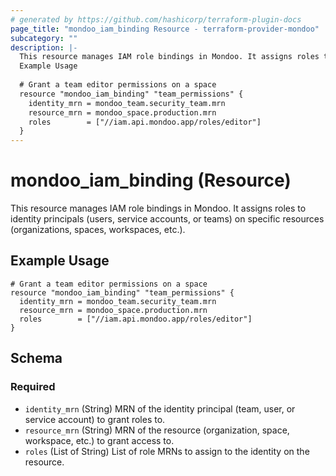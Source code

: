 ```yaml
---
# generated by https://github.com/hashicorp/terraform-plugin-docs
page_title: "mondoo_iam_binding Resource - terraform-provider-mondoo"
subcategory: ""
description: |-
  This resource manages IAM role bindings in Mondoo. It assigns roles to identity principals (users, service accounts, or teams) on specific resources (organizations, spaces, workspaces, etc.).
  Example Usage
  
  # Grant a team editor permissions on a space
  resource "mondoo_iam_binding" "team_permissions" {
    identity_mrn = mondoo_team.security_team.mrn
    resource_mrn = mondoo_space.production.mrn
    roles        = ["//iam.api.mondoo.app/roles/editor"]
  }
---
```


# mondoo_iam_binding (Resource)

This resource manages IAM role bindings in Mondoo. It assigns roles to identity principals (users, service accounts, or teams) on specific resources (organizations, spaces, workspaces, etc.).

## Example Usage

```hcl
# Grant a team editor permissions on a space
resource "mondoo_iam_binding" "team_permissions" {
  identity_mrn = mondoo_team.security_team.mrn
  resource_mrn = mondoo_space.production.mrn
  roles        = ["//iam.api.mondoo.app/roles/editor"]
}
```



<!-- schema generated by tfplugindocs -->
## Schema

### Required

- `identity_mrn` (String) MRN of the identity principal (team, user, or service account) to grant roles to.
- `resource_mrn` (String) MRN of the resource (organization, space, workspace, etc.) to grant access to.
- `roles` (List of String) List of role MRNs to assign to the identity on the resource.
